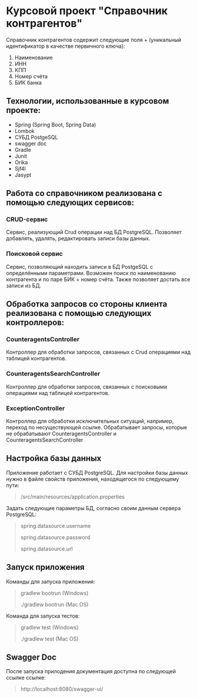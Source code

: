 # Курсовой проект "Справочник контрагентов"
Справочник контрагентов содержит следующие поля + (уникальный идентификатор в качестве первичного ключа):
1. Наименование
2. ИНН
3. КПП
4. Номер счёта
5. БИК банка

## Технологии, использованные в курсовом проекте:
- Spring (Spring Boot, Spring Data)
- Lombok
- СУБД PostgeSQL
- swagger doc
- Gradle
- Junit
- Orika
- Sjf4l
- Jasypt

## Работа со справочником реализована с помощью следующих сервисов:
### CRUD-сервис
Сервис, реализующий Crud операции над БД PostgreSQL. Позволяет добавлять, удалять, редактировать записи базы данных.

### Поисковой сервис
Сервис, позволяющий находить записи в БД PostgeSQL с определёнными параметрами. Возможен поиск по наименованию контрагента и по паре БИК + номер счёта. Также позволяет достать все записи из БД.

## Обработка запросов со стороны клиента реализована с помощью следующих контроллеров:
### CounteragentsController
Контроллер для обработки запросов, связанных с Crud операциями над таблицей контрагентов.

### CounteragentsSearchController
Контроллер для обработки запросов, связанных с поисковыми операциями над таблицей контрагентов.

### ExceptionController
Контроллер для обработки исключительных ситуаций, например, переход по несуществующей ссылке. Обрабатывает запросы, которые не обрабатывают CounteragentsController и CounteragentsSearchController

## Настройка базы данных
Приложение работает с СУБД PostgreSQL. Для настройки базы данных нужно в файле свойств приложения, находящегося по следующему пути:
> /src/main/resources/application.properties 

Задать следующие параметры БД, согласно своим данным сервера PostgreSQL:
> spring.datasource.username
> 
> spring.datasource.password
>
> spring.datasource.url

## Запуск приложения
Команды для запуска приложения:
> gradlew bootrun (Windows)
>
>./gradlew bootrun (Mac OS)

Команда для запуска тестов:
> gradlew test (Windows)
>
>./gradlew test (Mac OS)

## Swagger Doc
После запуска прилодения документация доступна по следующей ссылке ссылке: 
>http://localhost:8080/swagger-ui/
